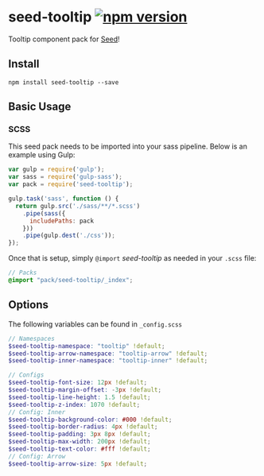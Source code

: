 # seed-tooltip [![npm version](https://badge.fury.io/js/seed-tooltip.svg)](https://badge.fury.io/js/seed-tooltip)

Tooltip component pack for [Seed](https://github.com/helpscout/seed)!

## Install
```
npm install seed-tooltip --save
```


## Basic Usage

### SCSS
This seed pack needs to be imported into your sass pipeline. Below is an example using Gulp:


```javascript
var gulp = require('gulp');
var sass = require('gulp-sass');
var pack = require('seed-tooltip');

gulp.task('sass', function () {
  return gulp.src('./sass/**/*.scss')
    .pipe(sass({
      includePaths: pack
    }))
    .pipe(gulp.dest('./css'));
});
```

Once that is setup, simply `@import` *seed-tooltip* as needed in your `.scss` file:

```scss
// Packs
@import "pack/seed-tooltip/_index";
```

## Options

The following variables can be found in `_config.scss`

```scss
// Namespaces
$seed-tooltip-namespace: "tooltip" !default;
$seed-tooltip-arrow-namespace: "tooltip-arrow" !default;
$seed-tooltip-inner-namespace: "tooltip-inner" !default;

// Configs
$seed-tooltip-font-size: 12px !default;
$seed-tooltip-margin-offset: -3px !default;
$seed-tooltip-line-height: 1.5 !default;
$seed-tooltip-z-index: 1070 !default;
// Config: Inner
$seed-tooltip-background-color: #000 !default;
$seed-tooltip-border-radius: 4px !default;
$seed-tooltip-padding: 3px 8px !default;
$seed-tooltip-max-width: 200px !default;
$seed-tooltip-text-color: #fff !default;
// Config: Arrow
$seed-tooltip-arrow-size: 5px !default;
```
